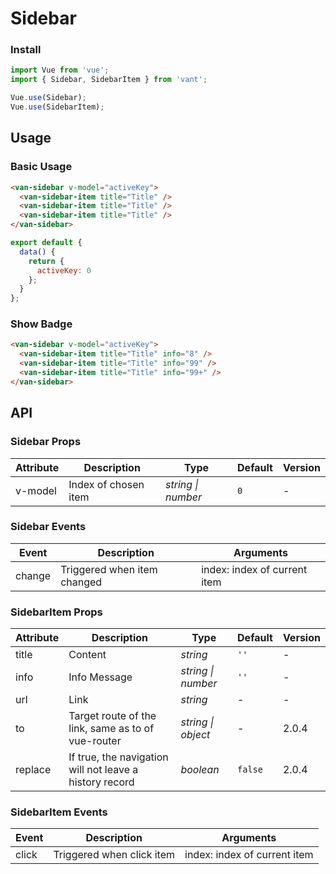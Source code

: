 # Sidebar

### Install

``` javascript
import Vue from 'vue';
import { Sidebar, SidebarItem } from 'vant';

Vue.use(Sidebar);
Vue.use(SidebarItem);
```

## Usage

### Basic Usage

```html
<van-sidebar v-model="activeKey">
  <van-sidebar-item title="Title" />
  <van-sidebar-item title="Title" />
  <van-sidebar-item title="Title" />
</van-sidebar>
```

``` javascript
export default {
  data() {
    return {
      activeKey: 0
    };
  }
};
```

### Show Badge

```html
<van-sidebar v-model="activeKey">
  <van-sidebar-item title="Title" info="8" />
  <van-sidebar-item title="Title" info="99" />
  <van-sidebar-item title="Title" info="99+" />
</van-sidebar>
```

## API

### Sidebar Props

| Attribute | Description | Type | Default | Version |
|------|------|------|------|------|
| v-model | Index of chosen item | *string \| number* | `0` | - |

### Sidebar Events

| Event | Description | Arguments |
|------|------|------|
| change | Triggered when item changed | index: index of current item |

### SidebarItem Props

| Attribute | Description | Type | Default | Version |
|------|------|------|------|------|
| title | Content | *string* | `''` | - |
| info | Info Message | *string \| number* | `''` | - |
| url | Link | *string* | - | - |
| to | Target route of the link, same as to of vue-router | *string \| object* | - | 2.0.4 |
| replace | If true, the navigation will not leave a history record | *boolean* | `false` | 2.0.4 |

### SidebarItem Events

| Event | Description | Arguments |
|------|------|------|
| click | Triggered when click item | index: index of current item |
